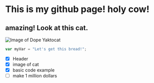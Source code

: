 # This is my github page! holy cow!
## amazing! Look at this cat.

![Image of Dope Yaktocat](https://octodex.github.com/images/yaktocat.png)

``` javascript
var myVar = "Let's get this bread!";
```


- [x] Header
- [x] image of cat
- [x] basic code example
- [ ] make 1 million dollars
